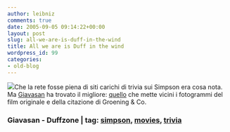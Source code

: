 ```yaml
---
author: leibniz
comments: true
date: 2005-09-05 09:14:22+00:00
layout: post
slug: all-we-are-is-duff-in-the-wind
title: All we are is Duff in the wind
wordpress_id: 99
categories:
- old-blog
---
```


![](http://www.duffzone.co.uk/images/ref_sotl.gif)Che la rete fosse piena di siti carichi di trivia sui Simpson era cosa
nota. Ma [Giavasan](http://giavasan.diludovico.it/) ha trovato il migliore: [quello](http://www.duffzone.co.uk/content.php?title=ref) che mette vicini i
fotogrammi del film originale e della citazione di Groening & Co.  



### Giavasan - Duffzone | tag: [simpson](http://www.technorati.com/tags/simpson), [movies](http://www.technorati.com/tags/movies), [trivia](http://www.technorati.com/tags/trivia)
